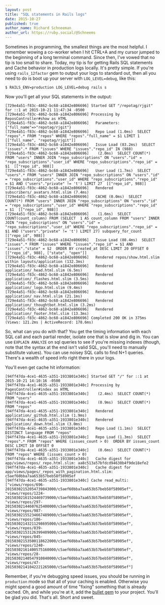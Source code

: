 ```yaml
---
layout: post
title: "SQL statements in Rails logs"
date: 2015-10-27
published: true
author_name: Richard Schneeman
author_url: https://ruby.social/@Schneems
---
```


Sometimes in programming, the smallest things are the most helpful. I remember wowing a co-worker when I hit CTRL+A and my cursor jumped to the beginning of a long terminal command. Since then, I've vowed that no tip is too small to share. Today, my tip is for getting Rails SQL statements and Cache behavior in production logs locally. It's pretty simple. If you're using `rails_12factor` gem to output your logs to standard out, then all you need to do is boot up your server with `LOG_LEVEL=debug`, like this:

```
$ RAILS_ENV=production LOG_LEVEL=debug rails s
```

Now you'll get all your SQL statements in the output:

```
[729e4a51-f83c-4862-bc68-a1842e806696] Started GET "/repotag/rjgit" for ::1 at 2015-10-21 11:47:34 -0500
[729e4a51-f83c-4862-bc68-a1842e806696] Processing by ReposController#show as HTML
[729e4a51-f83c-4862-bc68-a1842e806696]   Parameters: {"full_name"=>"repotag/rjgit"}
[729e4a51-f83c-4862-bc68-a1842e806696]   Repo Load (1.0ms)  SELECT  "repos".* FROM "repos" WHERE "repos"."full_name" = $1 LIMIT 1  [["full_name", "repotag/rjgit"]]
[729e4a51-f83c-4862-bc68-a1842e806696]   Issue Load (83.2ms)  SELECT "issues".* FROM "issues" WHERE "issues"."repo_id" IN (988)
[729e4a51-f83c-4862-bc68-a1842e806696]    (2.0ms)  SELECT COUNT(*) FROM "users" INNER JOIN "repo_subscriptions" ON "users"."id" = "repo_subscriptions"."user_id" WHERE "repo_subscriptions"."repo_id" = $1  [["repo_id", 988]]
[729e4a51-f83c-4862-bc68-a1842e806696]   User Load (1.7ms)  SELECT  "users".* FROM "users" INNER JOIN "repo_subscriptions" ON "users"."id" = "repo_subscriptions"."user_id" WHERE "repo_subscriptions"."repo_id" = $1 AND ("users"."private" != 't') LIMIT 27  [["repo_id", 988]]
[729e4a51-f83c-4862-bc68-a1842e806696]   Rendered subscribers/_avatars.html.slim (7.4ms)
[729e4a51-f83c-4862-bc68-a1842e806696]   CACHE (0.0ms)  SELECT COUNT(*) FROM "users" INNER JOIN "repo_subscriptions" ON "users"."id" = "repo_subscriptions"."user_id" WHERE "repo_subscriptions"."repo_id" = $1  [["repo_id", 988]]
[729e4a51-f83c-4862-bc68-a1842e806696]    (1.6ms)  SELECT COUNT(count_column) FROM (SELECT  1 AS count_column FROM "users" INNER JOIN "repo_subscriptions" ON "users"."id" = "repo_subscriptions"."user_id" WHERE "repo_subscriptions"."repo_id" = $1 AND ("users"."private" != 't') LIMIT 27) subquery_for_count  [["repo_id", 988]]
[729e4a51-f83c-4862-bc68-a1842e806696]   Issue Load (80.4ms)  SELECT  "issues".* FROM "issues" WHERE "issues"."repo_id" = $1 AND "issues"."state" = $2  ORDER BY created_at DESC LIMIT 20 OFFSET 0  [["repo_id", 988], ["state", "open"]]
[729e4a51-f83c-4862-bc68-a1842e806696]   Rendered repos/show.html.slim within layouts/application (132.3ms)
[729e4a51-f83c-4862-bc68-a1842e806696]   Rendered application/_head.html.slim (6.5ms)
[729e4a51-f83c-4862-bc68-a1842e806696]   Rendered application/_flashes.html.slim (3.5ms)
[729e4a51-f83c-4862-bc68-a1842e806696]   Rendered application/_logo.html.slim (9.4ms)
[729e4a51-f83c-4862-bc68-a1842e806696]   Rendered application/_nav.html.slim (21.1ms)
[729e4a51-f83c-4862-bc68-a1842e806696]   Rendered application/_thoughtbot.html.slim (3.2ms)
[729e4a51-f83c-4862-bc68-a1842e806696]   Rendered application/_footer.html.slim (13.3ms)
[729e4a51-f83c-4862-bc68-a1842e806696] Completed 200 OK in 375ms (Views: 121.2ms | ActiveRecord: 178.6ms)
```

So, what can you do with that? You get the timing information with each SQL call and each partial render, isolate one that is slow and dig in. You can use `EXPLAIN ANALYZE` on sql queries to see if you're missing indexes (though, note that the syntax at the end isn't valid SQL, you'll need to manually substitute values). You can use noisey SQL calls to find N+1 queries. There's a wealth of speed info right there in your logs.

You'll even get cache hit information:

```
[94ff47da-4ce1-4635-a351-1933801e340c] Started GET "/" for ::1 at 2015-10-21 14:10:16 -0500
[94ff47da-4ce1-4635-a351-1933801e340c] Processing by PagesController#index as HTML
[94ff47da-4ce1-4635-a351-1933801e340c]    (2.4ms)  SELECT COUNT(*) FROM "users"
[94ff47da-4ce1-4635-a351-1933801e340c]    (0.9ms)  SELECT COUNT(*) FROM "repos"
[94ff47da-4ce1-4635-a351-1933801e340c]   Rendered application/_github.html.slim (1.9ms)
[94ff47da-4ce1-4635-a351-1933801e340c]   Rendered application/_down.html.slim (3.0ms)
[94ff47da-4ce1-4635-a351-1933801e340c]   Repo Load (1.1ms)  SELECT DISTINCT language FROM "repos"
[94ff47da-4ce1-4635-a351-1933801e340c]   Repo Load (1.3ms)  SELECT  "repos".* FROM "repos" WHERE (issues_count > 0)  ORDER BY issues_count DESC LIMIT 10 OFFSET 0
[94ff47da-4ce1-4635-a351-1933801e340c]    (0.6ms)  SELECT COUNT(*) FROM "repos" WHERE (issues_count > 0)
[94ff47da-4ce1-4635-a351-1933801e340c]   Cache digest for app/views/repos/_repo.html.slim: aa8c513a57bfdcd94630b4f9de18efe2
[94ff47da-4ce1-4635-a351-1933801e340c]   Cache digest for app/views/pages/_repos_with_pagination.html.slim: c5aef60bba7aa653b57beb58f58905ef
[94ff47da-4ce1-4635-a351-1933801e340c] Cache read_multi: ["views/repos/696-20150302152054739843000/c5aef60bba7aa653b57beb58f58905ef", "views/repos/1224-20150302161524469739000/c5aef60bba7aa653b57beb58f58905ef", "views/repos/297-20150302144607625400000/c5aef60bba7aa653b57beb58f58905ef", "views/repos/987-20150302155234667489000/c5aef60bba7aa653b57beb58f58905ef", "views/repos/186-20150302143211298695000/c5aef60bba7aa653b57beb58f58905ef", "views/repos/839-20150302153126399409000/c5aef60bba7aa653b57beb58f58905ef", "views/repos/845-20150302153500118622000/c5aef60bba7aa653b57beb58f58905ef", "views/repos/1240-20150302161400575160000/c5aef60bba7aa653b57beb58f58905ef", "views/repos/28-20150302140547910840000/c5aef60bba7aa653b57beb58f58905ef", "views/repos/47-20150302141042221265000/c5aef60bba7aa653b57beb58f58905ef"]
```

Remember, if you're debugging speed issues, you should be running in `production` mode so that all of your caching is enabled. Otherwise you might spend a good amount of time "fixing" something that is already cached. Oh, and while you're at it, add the [bullet gem](https://github.com/flyerhzm/bullet) to your project. You'll be glad you did. That's all. Short and sweet.
